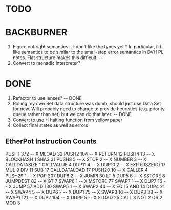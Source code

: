 # TODO


# BACKBURNER

  1. Figure out right semantics... I don't like the types yet
    * In particular, i'd like semantics to be similar to the small-step error
      semantics in DVH PL notes. Flat structure makes this difficult. -- 
  2. Convert to monadic interpreter?

# DONE

  1. Refactor to use lenses? -- DONE
  2. Rolling my own Set data structure was dumb, should just use Data.Set for now. Will probably need
     to change to provide heuristics (e.g. priority queue rather than set) but we can do that later. -- DONE
  3. Convert to use H halting function from yellow paper
  4. Collect final states as well as errors

## EtherPot Instruction Counts

  PUSH1 372 -- X
  MLOAD 32
  PUSH2 104 -- X
  RETURN 12
  PUSH4 13  -- X
  BLOCKHASH 1
  SHA3 31
  PUSH8 5 -- X
  STOP 2 -- X
  NUMBER 3 -- X
  CALLDATASIZE 1
  CALLVALUE 4
  DUP11 4 -- X
  DUP10 2 -- X
  EXP 6
  ISZERO 17
  MUL 9
  DIV 11
  SUB 17
  CALLDATALOAD 17
  PUSH20 10 -- X
  CALLER 4
  PUSH29 1 -- X
  POP 207
  DUP8 2 -- X
  JUMPI 30
  LT 5
  DUP5 6 -- X
  SSTORE 8
  JUMPDEST 82 -- X
  GT 7
  SWAP6 1 -- X
  MSTORE 77
  SWAP7 1 -- X
  DUP7 16 -- X
  JUMP 57
  ADD 130
  SWAP5 1 -- X
  SWAP2 44 -- X
  EQ 15
  AND 14
  DUP4 21 -- X
  SWAP4 5 -- X
  DUP6 7 -- X
  DUP1 75 -- X
  SWAP3 16 -- X
  DUP3 38 -- X
  SWAP1 121 -- X
  DUP2 104 -- X
  DUP9 5 -- X
  SLOAD 25
  CALL 3
  NOT 2
  OR 2
  MOD 3

